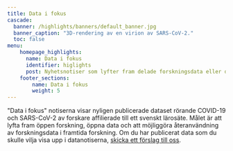 ```yaml
---
title: Data i fokus
cascade:
  banner: /highlights/banners/default_banner.jpg
  banner_caption: "3D-rendering av en virion av SARS-CoV-2."
  toc: false
menu:
    homepage_highlights:
      name: Data i fokus
      identifier: higlights
      post: Nyhetsnotiser som lyfter fram delade forskningsdata eller data återanvändning. <a href="/highlights/">Endast tillgängliga på engelska <i class="fas fa-arrow-circle-right"></i></a>
    footer_sections:
        name: Data i fokus
        weight: 5
---
```

"Data i fokus" notiserna  visar nyligen publicerade dataset rörande COVID-19 och SARS-CoV-2 av forskare affilierade till ett svenskt lärosäte. Målet är att lyfta fram öppen forskning, öppna data och att möjliggöra återanvändning av forskningsdata i  framtida forskning. Om du har publicerat data som du skulle vilja visa upp i datanotiserna, [skicka ett förslag till oss](/sv/suggestions).
